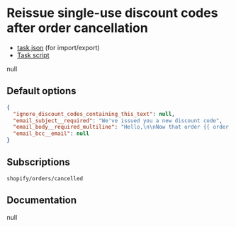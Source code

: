 # Reissue single-use discount codes after order cancellation

* [task.json](../../tasks/reissue-single-use-discount-codes-after-order-cancellation.json) (for import/export)
* [Task script](./script.liquid)

null

## Default options

```json
{
  "ignore_discount_codes_containing_this_text": null,
  "email_subject__required": "We've issued you a new discount code",
  "email_body__required_multiline": "Hello,\n\nNow that order {{ order.name }} has been cancelled, we wanted to make sure you have another chance to use your discount.\n\nYour new discount code: REISSUED_DISCOUNT_CODE\n\nThanks,\n{{ shop.name }}",
  "email_bcc__email": null
}
```

## Subscriptions

```liquid
shopify/orders/cancelled
```

## Documentation

null
